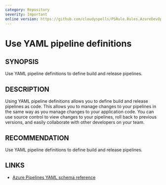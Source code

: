 ```yaml
---
category: Repository
severity: Important
online version: https://github.com/cloudyspells/PSRule.Rules.AzureDevOps/blob/main/src/PSRule.Rules.AzureDevOps/en-US/Azure.DevOps.Pipelines.Core.UseYaml.md
---
```


# Use YAML pipeline definitions

## SYNOPSIS

Use YAML pipeline definitions to define build and release pipelines.

## DESCRIPTION

Using YAML pipeline definitions allows you to define build and release pipelines
as code. This allows you to manage changes to your pipelines in the same way as
you manage changes to your application code. You can use source control to view
changes to your pipelines, roll back to previous versions, and easily collaborate
with other developers on your team.

## RECOMMENDATION

Use YAML pipeline definitions to define build and release pipelines.

## LINKS

- [Azure Pipelines YAML schema reference](https://docs.microsoft.com/en-us/azure/devops/pipelines/yaml-schema)
